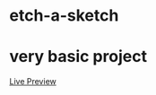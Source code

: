 # etch-a-sketch
# very basic project


[Live Preview](https://cluelesshint.github.io/etch-a-sketch/)